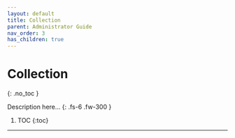 ```yaml
---
layout: default
title: Collection
parent: Administrator Guide
nav_order: 3
has_children: true
---
```


# Collection
{: .no_toc }


Description here...
{: .fs-6 .fw-300 }

1. TOC
{:toc}

---